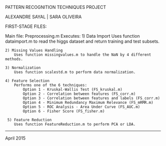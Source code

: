PATTERN RECOGNITION TECHNIQUES
PROJECT

ALEXANDRE SAYAL  |  SARA OLIVEIRA

FIRST-STAGE FILES:

Main file: Preprocessing.m
	Executes:
	1) Data Import
		Uses function dataimport.m to read the higgs dataset and return training and test subsets.

	2) Missing Values Handling
		Uses function missingvalues.m to handle the NaN by 4 different methods.

	3) Normalization
		Uses function scalestd.m to perform data normalization.

	4) Feature Selection
		Performs one of the 6 techniques:
			Option 1 - Kruskal-Wallis Test (FS_kruskal.m)
			Option 2 - Correlation between features (FS_corr.m)
			Option 3 - Correlation between features and labels (FS_corr.m)
			Option 4 - Minimum Redundancy Maximum Relevance (FS_mRMR.m)
			Option 5 - ROC Analysis - Area Under Curve (FS_AUC.m)
			Option 6 - Fisher Score (FS_fisher.m)

	 5) Feature Reduction
	 	Uses function FeatureReduction.m to perform PCA or LDA.

----------------------
April 2015

